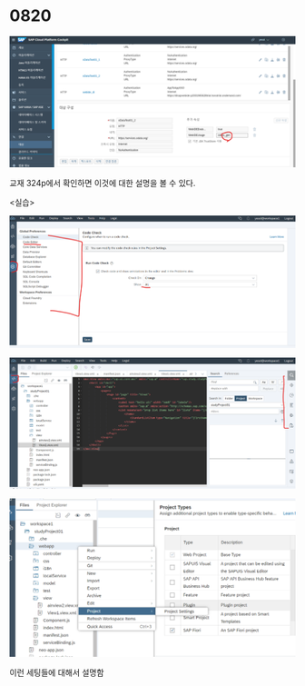 # 0820

![](../../../.gitbook/assets/image%20%28288%29.png)

교재 324p에서 확인하면 이것에 대한 설명을 볼 수 있다.



&lt;실습&gt;

![](../../../.gitbook/assets/image%20%28304%29.png)

![](../../../.gitbook/assets/image%20%28299%29.png)

![](../../../.gitbook/assets/image%20%28294%29.png)

이런 세팅들에 대해서 설명함

